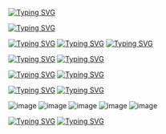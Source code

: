 <a href="https://git.io/typing-svg"><img src="https://readme-typing-svg.herokuapp.com?font=Fira+Code&weight=700&size=30&duration=1000&pause=1000&color=F7F7F7&center=true&vCenter=true&repeat=false&width=435&lines=Joaqu%C3%ADn+Arriagada" alt="Typing SVG" /></a>

<a href="https://git.io/typing-svg"><img src="https://readme-typing-svg.herokuapp.com?font=Fira+Code&weight=700&size=25&duration=1000&pause=1000&color=F7F7F7&center=true&vCenter=true&repeat=false&width=435&lines=El+%C3%BAnico+l%C3%ADmite%2C+es+el+cielo" alt="Typing SVG" /></a>

<a href="https://git.io/typing-svg"><img src="https://readme-typing-svg.herokuapp.com?font=Fira+Code&weight=700&size=18&duration=1&color=F7F7F7&repeat=false&width=600&height=28&lines=Hola%2C+soy+Joaqu%C3%ADn" alt="Typing SVG" /></a>
<a href="https://git.io/typing-svg"><img src="https://readme-typing-svg.herokuapp.com?font=Fira+Code&weight=700&size=18&duration=1&color=F7F7F7&repeat=false&width=600&height=28&lines=Estudiante+de+Ingenier%C3%ADa+Civil+Inform%C3%A1tica%2C+UFRO" alt="Typing SVG" /></a>
<a href="https://git.io/typing-svg"><img src="https://readme-typing-svg.herokuapp.com?font=Fira+Code&weight=700&size=18&duration=1&color=F7F7F7&repeat=false&width=1000&height=28&lines=Me+encanta+hacer+deporte%2C+los+videojuegos+y+todo+lo+que+tenga+relacionado+a+ser+%C3%B1o%C3%B1o" alt="Typing SVG" /></a>


<a href="https://git.io/typing-svg"><img src="https://readme-typing-svg.herokuapp.com?font=Fira+Code&weight=700&size=30&duration=1&color=F7F7F7&vCenter=true&repeat=false&width=35&height=35&lines=%F0%9F%92%BB" alt="Typing SVG" /></a> <a href="https://git.io/typing-svg"><img src="https://readme-typing-svg.herokuapp.com?font=Fira+Code&weight=700&size=22&duration=1&color=F7F7F7&vCenter=true&repeat=false&width=600&height=35&lines=Herramientas+que+manejo%3A" alt="Typing SVG" /></a>

<a href="https://git.io/typing-svg"><img src="https://readme-typing-svg.herokuapp.com?font=Fira+Code&weight=700&size=30&duration=1&color=F7F7F7&vCenter=true&repeat=false&width=35&height=35&lines=%F0%9F%A7%B0" alt="Typing SVG" /></a> <a href="https://git.io/typing-svg"><img src="https://readme-typing-svg.herokuapp.com?font=Fira+Code&weight=700&size=18&duration=1&color=F7F7F7&vCenter=true&repeat=false&width=600&height=35&lines=%3A+Python%2C+Java%2C+HTML%2C+CSS%2C+Javascript%2C+C%2B%2B" alt="Typing SVG" /></a>

<a href="https://git.io/typing-svg"><img src="https://readme-typing-svg.herokuapp.com?font=Fira+Code&weight=700&size=30&duration=1&color=F7F7F7&vCenter=true&repeat=false&width=35&height=35&lines=%E2%9A%99%EF%B8%8F" alt="Typing SVG" /></a> <a href="https://git.io/typing-svg"><img src="https://readme-typing-svg.herokuapp.com?font=Fira+Code&weight=700&size=18&duration=1&color=F7F7F7&vCenter=true&repeat=false&width=600&height=35&lines=%3A+GitHub%2C+AWS%2C+MongoDb%2C+Linux" alt="Typing SVG" /></a>

![image](https://github.com/user-attachments/assets/06992e5c-65fb-4f74-9238-d4565b970979)
![image](https://github.com/user-attachments/assets/1aa3065f-18c7-42b5-b92b-a933dc827f8a)
![image](https://github.com/user-attachments/assets/5935aba9-e78d-479e-a262-29b7c74ffeaa)
![image](https://github.com/user-attachments/assets/ebe90437-0529-4118-be5f-ef757dd2ef9a)
![image](https://github.com/user-attachments/assets/ce84cc42-fdd2-4b36-ad1b-2f2aae9586b4)

<a href="https://git.io/typing-svg"><img src="https://readme-typing-svg.herokuapp.com?font=Fira+Code&weight=700&size=22&duration=1&color=F7F7F7&vCenter=true&repeat=false&width=600&height=35&lines=Mis+redes+sociales%3A" alt="Typing SVG" /></a>
<a href="https://git.io/typing-svg"><img src="https://readme-typing-svg.herokuapp.com?font=Fira+Code&weight=700&size=22&duration=1&color=d62976&vCenter=true&repeat=false&width=625&height=35&lines=Instragram%3A+https%3A%2F%2Fwww.instagram.com%2Fjoaco_wn%2F" alt="Typing SVG" /></a>



<!--
**JoacoWn/JoacoWn** is a ✨ _special_ ✨ repository because its `README.md` (this file) appears on your GitHub profile.

Here are some ideas to get you started:

- 🔭 I’m currently working on ...
- 🌱 I’m currently learning ...
- 👯 I’m looking to collaborate on ...
- 🤔 I’m looking for help with ...
- 💬 Ask me about ...
- 📫 How to reach me: ...
- 😄 Pronouns: ...
- ⚡ Fun fact: ...
-->
